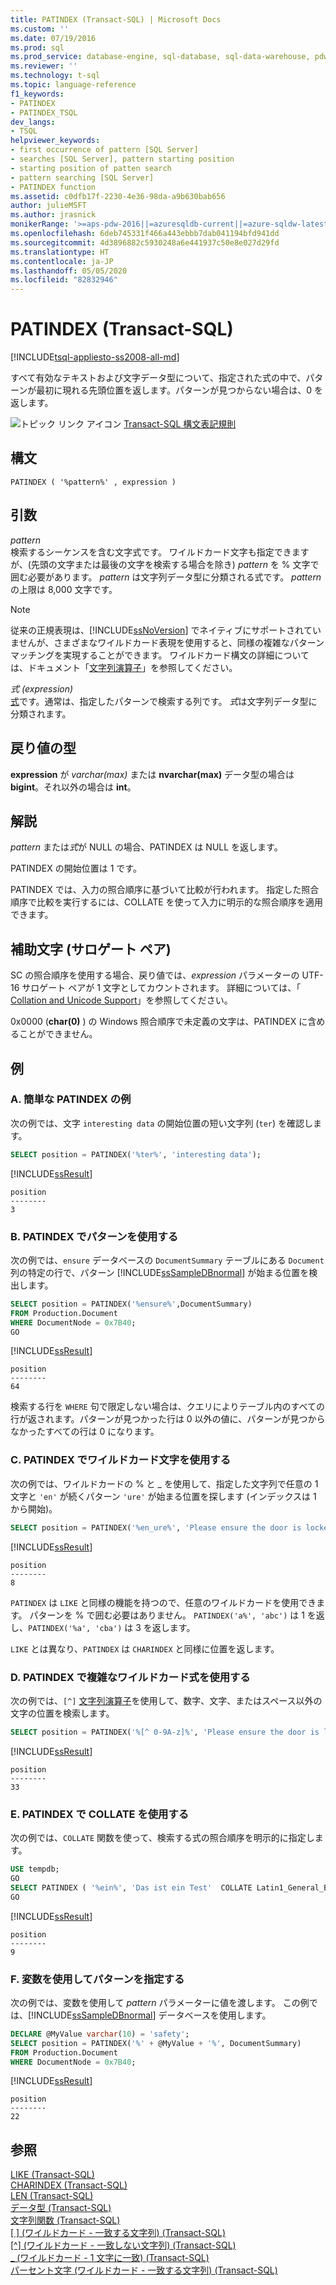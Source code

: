 ```yaml
---
title: PATINDEX (Transact-SQL) | Microsoft Docs
ms.custom: ''
ms.date: 07/19/2016
ms.prod: sql
ms.prod_service: database-engine, sql-database, sql-data-warehouse, pdw
ms.reviewer: ''
ms.technology: t-sql
ms.topic: language-reference
f1_keywords:
- PATINDEX
- PATINDEX_TSQL
dev_langs:
- TSQL
helpviewer_keywords:
- first occurrence of pattern [SQL Server]
- searches [SQL Server], pattern starting position
- starting position of patten search
- pattern searching [SQL Server]
- PATINDEX function
ms.assetid: c0dfb17f-2230-4e36-98da-a9b630bab656
author: julieMSFT
ms.author: jrasnick
monikerRange: '>=aps-pdw-2016||=azuresqldb-current||=azure-sqldw-latest||>=sql-server-2016||=sqlallproducts-allversions||>=sql-server-linux-2017||=azuresqldb-mi-current'
ms.openlocfilehash: 6deb745331f466a443ebbb7dab041194bfd941dd
ms.sourcegitcommit: 4d3896882c5930248a6e441937c50e8e027d29fd
ms.translationtype: HT
ms.contentlocale: ja-JP
ms.lasthandoff: 05/05/2020
ms.locfileid: "82832946"
---
```

# <a name="patindex-transact-sql"></a>PATINDEX (Transact-SQL)
[!INCLUDE[tsql-appliesto-ss2008-all-md](../../includes/tsql-appliesto-ss2008-all-md.md)]

  すべて有効なテキストおよび文字データ型について、指定された式の中で、パターンが最初に現れる先頭位置を返します。パターンが見つからない場合は、0 を返します。  
  
 ![トピック リンク アイコン](../../database-engine/configure-windows/media/topic-link.gif "トピック リンク アイコン") [Transact-SQL 構文表記規則](../../t-sql/language-elements/transact-sql-syntax-conventions-transact-sql.md)  
  
## <a name="syntax"></a>構文  
  
```  
PATINDEX ( '%pattern%' , expression )  
```  
  
## <a name="arguments"></a>引数  
 *pattern*  
 検索するシーケンスを含む文字式です。 ワイルドカード文字も指定できますが、(先頭の文字または最後の文字を検索する場合を除き) *pattern* を % 文字で囲む必要があります。 *pattern* は文字列データ型に分類される式です。 *pattern* の上限は 8,000 文字です。

 > [!NOTE]
 > 従来の正規表現は、[!INCLUDE[ssNoVersion](../../includes/ssnoversion-md.md)] でネイティブにサポートされていませんが、さまざまなワイルドカード表現を使用すると、同様の複雑なパターン マッチングを実現することができます。 ワイルドカード構文の詳細については、ドキュメント「[文字列演算子](../../t-sql/language-elements/string-operators-transact-sql.md)」を参照してください。
  
 *式 (expression)*  
 [式](../../t-sql/language-elements/expressions-transact-sql.md)です。通常は、指定したパターンで検索する列です。 *式*は文字列データ型に分類されます。  
  
## <a name="return-types"></a>戻り値の型  
**expression** が *varchar(max)* または **nvarchar(max)** データ型の場合は **bigint**。それ以外の場合は **int**。  
  
## <a name="remarks"></a>解説  
*pattern* または*式*が NULL の場合、PATINDEX は NULL を返します。  
 
PATINDEX の開始位置は 1 です。
 
PATINDEX では、入力の照合順序に基づいて比較が行われます。 指定した照合順序で比較を実行するには、COLLATE を使って入力に明示的な照合順序を適用できます。  
  
## <a name="supplementary-characters-surrogate-pairs"></a>補助文字 (サロゲート ペア)  
SC の照合順序を使用する場合、戻り値では、*expression* パラメーターの UTF-16 サロゲート ペアが 1 文字としてカウントされます。 詳細については、「 [Collation and Unicode Support](../../relational-databases/collations/collation-and-unicode-support.md)」を参照してください。  
  
0x0000 (**char(0)** ) の Windows 照合順序で未定義の文字は、PATINDEX に含めることができません。  
  
## <a name="examples"></a>例  
  
### <a name="a-simple-patindex-example"></a>A. 簡単な PATINDEX の例  
 次の例では、文字 `interesting data` の開始位置の短い文字列 (`ter`) を確認します。  
  
```sql  
SELECT position = PATINDEX('%ter%', 'interesting data');  
```  
  
[!INCLUDE[ssResult](../../includes/ssresult-md.md)]  

```
position
--------
3
```
  
### <a name="b-using-a-pattern-with-patindex"></a>B. PATINDEX でパターンを使用する  
次の例では、`ensure` データベースの `DocumentSummary` テーブルにある `Document` 列の特定の行で、パターン [!INCLUDE[ssSampleDBnormal](../../includes/sssampledbnormal-md.md)] が始まる位置を検出します。  
  
```sql  
SELECT position = PATINDEX('%ensure%',DocumentSummary)  
FROM Production.Document  
WHERE DocumentNode = 0x7B40;  
GO   
```  
  
[!INCLUDE[ssResult](../../includes/ssresult-md.md)]  
  
```
position
--------  
64  
```  
  
検索する行を `WHERE` 句で限定しない場合は、クエリによりテーブル内のすべての行が返されます。パターンが見つかった行は 0 以外の値に、パターンが見つからなかったすべての行は 0 になります。  
  
### <a name="c-using-wildcard-characters-with-patindex"></a>C. PATINDEX でワイルドカード文字を使用する  
 次の例では、ワイルドカードの % と _ を使用して、指定した文字列で任意の 1 文字と `'en'` が続くパターン `'ure'` が始まる位置を探します (インデックスは 1 から開始)。  
  
```sql  
SELECT position = PATINDEX('%en_ure%', 'Please ensure the door is locked!');  
```  
  
[!INCLUDE[ssResult](../../includes/ssresult-md.md)]  
  
```
position
--------  
8  
```  
  
`PATINDEX` は `LIKE` と同様の機能を持つので、任意のワイルドカードを使用できます。 パターンを % で囲む必要はありません。 `PATINDEX('a%', 'abc')` は 1 を返し、`PATINDEX('%a', 'cba')` は 3 を返します。  
  
 `LIKE` とは異なり、`PATINDEX` は `CHARINDEX` と同様に位置を返します。  

### <a name="d-using-complex-wildcard-expressions-with-patindex"></a>D. PATINDEX で複雑なワイルドカード式を使用する 
次の例では、`[^]` [文字列演算子](../../t-sql/language-elements/wildcard-character-s-not-to-match-transact-sql.md)を使用して、数字、文字、またはスペース以外の文字の位置を検索します。

```sql
SELECT position = PATINDEX('%[^ 0-9A-z]%', 'Please ensure the door is locked!'); 
```
[!INCLUDE[ssResult](../../includes/ssresult-md.md)]  

```
position
--------
33
```

### <a name="e-using-collate-with-patindex"></a>E. PATINDEX で COLLATE を使用する  
 次の例では、`COLLATE` 関数を使って、検索する式の照合順序を明示的に指定します。  
  
```sql  
USE tempdb;  
GO  
SELECT PATINDEX ( '%ein%', 'Das ist ein Test'  COLLATE Latin1_General_BIN) ;  
GO  
```  
[!INCLUDE[ssResult](../../includes/ssresult-md.md)]  

```
position
--------
9
```

### <a name="f-using-a-variable-to-specify-the-pattern"></a>F. 変数を使用してパターンを指定する  
次の例では、変数を使用して *pattern* パラメーターに値を渡します。 この例では、[!INCLUDE[ssSampleDBnormal](../../includes/sssampledbnormal-md.md)] データベースを使用します。  
  
```sql  
DECLARE @MyValue varchar(10) = 'safety';   
SELECT position = PATINDEX('%' + @MyValue + '%', DocumentSummary)   
FROM Production.Document  
WHERE DocumentNode = 0x7B40;  
```  
  
[!INCLUDE[ssResult](../../includes/ssresult-md.md)]  
  
```
position
--------  
22
```  
  
## <a name="see-also"></a>参照  
 [LIKE &#40;Transact-SQL&#41;](../../t-sql/language-elements/like-transact-sql.md)   
 [CHARINDEX &#40;Transact-SQL&#41;](../../t-sql/functions/charindex-transact-sql.md)  
 [LEN &#40;Transact-SQL&#41;](../../t-sql/functions/len-transact-sql.md)  
 [データ型 &#40;Transact-SQL&#41;](../../t-sql/data-types/data-types-transact-sql.md)   
 [文字列関数 &#40;Transact-SQL&#41;](../../t-sql/functions/string-functions-transact-sql.md)   
 [[ ] &#40;ワイルドカード - 一致する文字列&#41; &#40;Transact-SQL&#41;](../../t-sql/language-elements/wildcard-character-s-to-match-transact-sql.md)   
 [[^] &#40;ワイルドカード - 一致しない文字列&#41; &#40;Transact-SQL&#41;](../../t-sql/language-elements/wildcard-character-s-not-to-match-transact-sql.md)   
 [_ &#40;ワイルドカード - 1 文字に一致&#41; &#40;Transact-SQL&#41;](../../t-sql/language-elements/wildcard-match-one-character-transact-sql.md)   
 [パーセント文字 &#40;ワイルドカード - 一致する文字列&#41; &#40;Transact-SQL&#41;](../../t-sql/language-elements/percent-character-wildcard-character-s-to-match-transact-sql.md)  
  
  



